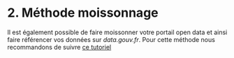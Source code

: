 # 2. Méthode moissonnage

Il est également possible de faire moissonner votre portail open data et ainsi faire référencer vos données sur _data.gouv.fr_. Pour cette méthode nous recommandons de suivre [ce tutoriel](https://doc.data.gouv.fr/jeux-de-donnees/demander-a-datagouvfr-de-moisonner-votre-site/)&#x20;
